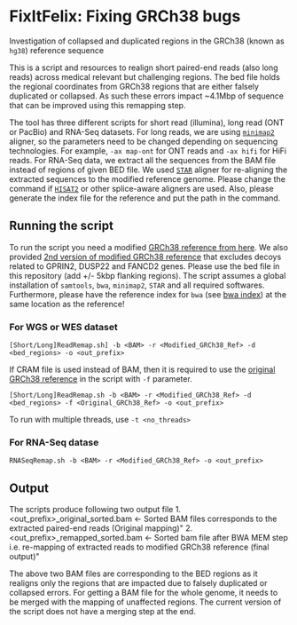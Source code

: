 # FixItFelix: Fixing GRCh38 bugs
Investigation of collapsed and duplicated regions in the GRCh38 (known as `hg38`) reference sequence

This is a script and resources to realign short paired-end reads (also long reads) across medical relevant but challenging regions. The bed file holds the regional coordinates from GRCh38 regions that are either falsely duplicated or collapsed. As such these errors impact ~4.1Mbp of sequence that can be improved using this remapping step.

The tool has three different scripts for short read (illumina), long read (ONT or PacBio) and RNA-Seq datasets. For long reads, we are using [`minimap2`](https://github.com/lh3/minimap2) aligner, so the parameters need to be changed depending on sequencing technologies. For example, `-ax map-ont` for ONT reads and `-ax hifi` for HiFi reads. For RNA-Seq data, we extract all the sequences from the BAM file instead of regions of given BED file. We used [`STAR`](https://github.com/alexdobin/STAR) aligner for re-aligning the extracted sequences to the modified reference genome. Please change the command if [`HISAT2`](https://github.com/DaehwanKimLab/hisat2) or other splice-aware aligners are used. Also, please generate the index file for the reference and put the path in the command.

## Running the script
To run the script you need a modified [GRCh38 reference from here](https://bcm.box.com/s/xi95ahgzrw86pvogm7sdwl0ppn49i5dn). We also provided [2nd version of modified GRCh38 reference](https://bcm.box.com/s/qz5h36ry4cg9j15mwolzcpf1z7ha823e) that excludes decoys related to GPRIN2, DUSP22 and FANCD2 genes. Please use the bed file in this repository (add +/- 5kbp flanking regions). The script assumes a global installation of `samtools`, `bwa`, `minimap2`, `STAR` and all required softwares. Furthermore, please have the reference index for `bwa` (see [bwa index](http://bio-bwa.sourceforge.net/bwa.shtml))  at the same location as the reference! 

### For WGS or WES dataset
    [Short/Long]ReadRemap.sh] -b <BAM> -r <Modified_GRCh38_Ref> -d <bed_regions> -o <out_prefix>
    
 If CRAM file is used instead of BAM, then it is required to use the [original GRCh38 reference](https://bcm.box.com/s/ym4x3z61ib4okbguy7zn8lre8uo6mcxz) in the script with `-f` parameter.
 
    [Short/Long]ReadRemap.sh -b <BAM> -r <Modified_GRCh38_Ref> -d <bed_regions> -f <Original_GRCh38_Ref> -o <out_prefix>
    
 To run with multiple threads, use `-t <no_threads>`
 
 ### For RNA-Seq datase
 
    RNASeqRemap.sh -b <BAM> -r <Modified_GRCh38_Ref> -o <out_prefix>
    
## Output

The scripts produce following two output file 
    1. <out_prefix>_original_sorted.bam <- Sorted BAM files corresponds to the extracted paired-end reads (Original mapping)"
    2. <out_prefix>_remapped_sorted.bam <- Sorted bam file after BWA MEM step i.e. re-mapping of extracted reads to modified GRCh38 reference (final output)"
    
The above two BAM files are corresponding to the BED regions as it realigns only the regions that are impacted due to falsely duplicated or collapsed errors. For getting a BAM file for the whole genome, it needs to be merged with the mapping of unaffected regions. The current version of the script does not have a merging step at the end.
